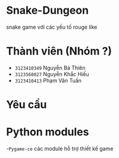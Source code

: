 ﻿# Snake-Dungeon
 snake game với các yếu tố rouge like
# Thành viên (Nhóm ?)
- `3123410349` Nguyễn Bá Thiên
- `3123560027` Nguyễn Khắc Hiếu
- `3123410413` Phạm Văn Tuấn
# Yêu cầu
# Python modules
  -`Pygame-ce` các module hỗ trợ thiết kế game
